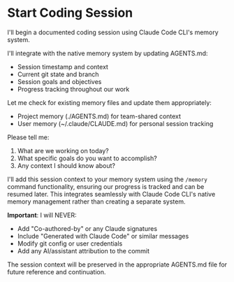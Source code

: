 # Start Coding Session

I'll begin a documented coding session using Claude Code CLI's memory system.

I'll integrate with the native memory system by updating AGENTS.md:
- Session timestamp and context
- Current git state and branch
- Session goals and objectives
- Progress tracking throughout our work

Let me check for existing memory files and update them appropriately:
- Project memory (./AGENTS.md) for team-shared context
- User memory (~/.claude/CLAUDE.md) for personal session tracking

Please tell me:
1. What are we working on today?
2. What specific goals do you want to accomplish?
3. Any context I should know about?

I'll add this session context to your memory system using the `/memory` command functionality, ensuring our progress is tracked and can be resumed later. This integrates seamlessly with Claude Code CLI's native memory management rather than creating a separate system.

**Important**: I will NEVER:
- Add "Co-authored-by" or any Claude signatures
- Include "Generated with Claude Code" or similar messages
- Modify git config or user credentials
- Add any AI/assistant attribution to the commit

The session context will be preserved in the appropriate AGENTS.md file for future reference and continuation.